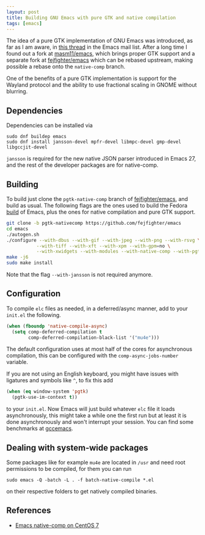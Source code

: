 ```yaml
---
layout: post
title: Building GNU Emacs with pure GTK and native compilation
tags: [emacs]
---
```


The idea of a pure GTK implementation of GNU Emacs was introduced, as far as I
am aware, in [this
thread](https://lists.gnu.org/archive/html/emacs-devel/2016-10/msg00956.html) in
the Emacs mail list. After a long time I found out a fork at
[masm11/emacs](https://github.com/masm11/emacs), which brings proper GTK support
and a separate fork at [fejfighter/emacs](https://github.com/fejfighter/emacs)
which can be rebased upstream, making possible a rebase onto the `native-comp`
branch. 

One of the benefits of a pure GTK implementation is support for the
Wayland protocol and the ability to use fractional scaling in GNOME without
blurring.

<!-- more -->

## Dependencies

Dependencies can be installed via

```
sudo dnf buildep emacs
sudo dnf install jansson-devel mpfr-devel libmpc-devel gmp-devel libgccjit-devel
```

`jansson` is required for the new native JSON parser introduced in Emacs 27, and
the rest of the developer packages are for native-comp.

## Building

To build just clone the `pgtk-native-comp` branch of [fejfighter/emacs](https://github.com/fejfighter/emacs),
and build as usual. The following flags are the ones used to build the Fedora
[build](https://src.fedoraproject.org/rpms/emacs) of Emacs, plus the ones for
native compilation and pure GTK support.

```sh
git clone -b pgtk-nativecomp https://github.com/fejfighter/emacs
cd emacs
./autogen.sh
./configure --with-dbus --with-gif --with-jpeg --with-png --with-rsvg \
           --with-tiff --with-xft --with-xpm --with-gpm=no \
           --with-xwidgets --with-modules --with-native-comp --with-pgtk
make -j6
sudo make install
```

Note that the flag `--with-jansson` is not required anymore.

## Configuration

To compile `elc` files as needed, in a deferred/async manner, add to your `init.el` the following.

```lisp
(when (fboundp 'native-compile-async)
  (setq comp-deferred-compilation t
        comp-deferred-compilation-black-list '("mu4e")))
```
The default configuration uses at most half of the cores for asynchronous
compilation, this can be configured with the `comp-async-jobs-number` variable.

If you are not using an English keyboard, you might have issues with ligatures
and symbols like `^`, to fix this add 

```lisp
(when (eq window-system 'pgtk)
  (pgtk-use-im-context t))

```

to your `init.el`. Now Emacs will just build whatever `elc` file it loads
asynchronously, this might take a while one the first run but at least it is
done asynchronously and won't interrupt your session. You can find some
benchmarks at [gccemacs](https://akrl.sdf.org/gccemacs.html).

## Dealing with system-wide packages

Some packages like for example `mu4e` are located in `/usr` and need root
permissions to be compiled, for them you can
run 

```
sudo emacs -Q -batch -L . -f batch-native-compile *.el
```

on their respective folders to get natively compiled binaries.

## References

- [Emacs native-comp on CentOS 7](https://ddavis.io/posts/emacs-native-centos7/)
